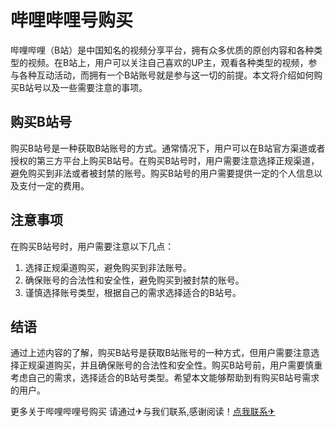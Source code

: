 # 哔哩哔哩号购买

哔哩哔哩（B站）是中国知名的视频分享平台，拥有众多优质的原创内容和各种类型的视频。在B站上，用户可以关注自己喜欢的UP主，观看各种类型的视频，参与各种互动活动，而拥有一个B站账号就是参与这一切的前提。本文将介绍如何购买B站号以及一些需要注意的事项。

## 购买B站号

购买B站号是一种获取B站账号的方式。通常情况下，用户可以在B站官方渠道或者授权的第三方平台上购买B站号。在购买B站号时，用户需要注意选择正规渠道，避免购买到非法或者被封禁的账号。购买B站号的用户需要提供一定的个人信息以及支付一定的费用。

## 注意事项

在购买B站号时，用户需要注意以下几点：

1. 选择正规渠道购买，避免购买到非法账号。
2. 确保账号的合法性和安全性，避免购买到被封禁的账号。
3. 谨慎选择账号类型，根据自己的需求选择适合的B站号。

## 结语

通过上述内容的了解，购买B站号是获取B站账号的一种方式，但用户需要注意选择正规渠道购买，并且确保账号的合法性和安全性。购买B站号前，用户需要慎重考虑自己的需求，选择适合的B站号类型。希望本文能够帮助到有购买B站号需求的用户。

更多关于哔哩哔哩号购买 请通过✈与我们联系,感谢阅读！[点我联系✈](https://www.G208.com)